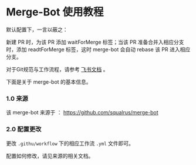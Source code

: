# Merge-Bot 使用教程

默认配置下，一言以蔽之：

新建 PR 时，为该 PR 添加 waitForMerge 标签；当该 PR 准备合并入相应分支时，添加 readtForMerge 标签，这时 merge-bot 会自动 rebase 该 PR 进入相应分支。

对于Git规范与工作流程，请参考 [飞书文档](https://m0e8x072xo3.feishu.cn/wiki/PxX8wi760iQalBkft87cqhOmnLe?from=from_copylink) 。

下面是关于 merge-bot 的基本信息。

### 1.0 来源

该 merge-bot 来源于 ： https://github.com/squalrus/merge-bot

### 2.0 配置更改

更改 `.githu/workflow` 下的相应工作流 `.yml` 文件即可。

配置如何修改，请见来源的相关文档。
